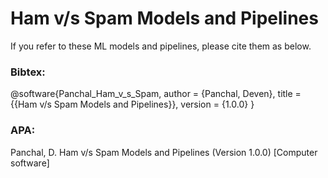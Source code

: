 # Ham v/s Spam Models and Pipelines


If you refer to these ML models and pipelines, please cite them as below.

### Bibtex:
@software{Panchal_Ham_v_s_Spam,
author = {Panchal, Deven},
title = {{Ham v/s Spam Models and Pipelines}},
version = {1.0.0}
}

### APA:
Panchal, D. Ham v/s Spam Models and Pipelines (Version 1.0.0) [Computer software]
